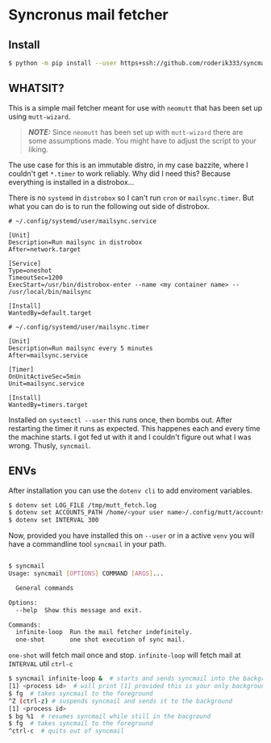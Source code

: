 # Syncronus mail fetcher

## Install
```sh
$ python -m pip install --user https+ssh://github.com/roderik333/syncmail.git#egg=syncmail

```
## WHATSIT?
This is a simple mail fetcher meant for use with `neomutt` that has been set up using `mutt-wizard`. 
> **_NOTE:_** Since `neomutt` has been set up with `mutt-wizard` there are some assumptions made. You might have to adjust the script to your liking.

The use case for this is an immutable distro, in my case bazzite, where I couldn't get `*.timer` to work reliably. Why did I need this? Because everything is installed in a distrobox...

There is no `systemd` in `distrobox` so I can't run `cron` or `mailsync.timer`. But what you can do is to run the following out side of distrobox.

```
# ~/.config/systemd/user/mailsync.service

[Unit]
Description=Run mailsync in distrobox
After=network.target

[Service]
Type=oneshot
TimeoutSec=1200
ExecStart=/usr/bin/distrobox-enter --name <my container name> -- /usr/local/bin/mailsync

[Install]
WantedBy=default.target

# ~/.config/systemd/user/mailsync.timer

[Unit]
Description=Run mailsync every 5 minutes
After=mailsync.service

[Timer]
OnUnitActiveSec=5min
Unit=mailsync.service

[Install]
WantedBy=timers.target
```

Installed on `systemctl --user` this runs once, then bombs out. After restarting the timer it runs as expected. This happenes each and every time the machine starts. I got fed ut with it and I couldn't figure out what I was wrong. Thusly, `syncmail`.

## ENVs

After installation you can use the `dotenv cli` to add enviroment variables.

```sh
$ dotenv set LOG_FILE /tmp/mutt_fetch.log
$ dotenv set ACCOUNTS_PATH /home/<your user name>/.config/mutt/accounts
$ dotenv set INTERVAL 300
```

Now, provided you have installed this on `--user` or in a active `venv` you will have a commandline tool `syncmail` in your path.

```sh

$ syncmail
Usage: syncmail [OPTIONS] COMMAND [ARGS]...

  General commands

Options:
  --help  Show this message and exit.

Commands:
  infinite-loop  Run the mail fetcher indefinitely.
  one-shot       one shot execution of sync mail.
```

`one-shot` will fetch mail once and stop. `infinite-loop` will fetch mail at `INTERVAL` util `ctrl-c`

```sh
$ syncmail infinite-loop &  # starts and sends syncmail into the background
[1] <process id>  # will print [1] provided this is your only background process in this terminal
$ fg  # takes syncmail to the foreground
^Z (ctrl-z) # suspends syncmail and sends it to the background
[1] <process id>
$ bg %1  # resumes syncmail while still in the bacground
$ fg  # takes syncmail to the foreground
^ctrl-c  # quits out of syncmail
```
